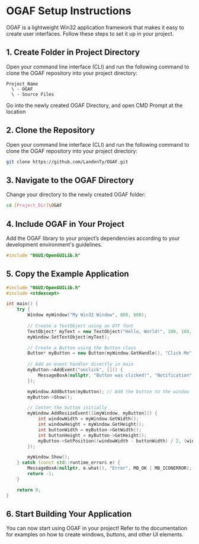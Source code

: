 # OGAF Setup Instructions

OGAF is a lightweight Win32 application framework that makes it easy to create user interfaces. Follow these steps to set it up in your project.

## 1. Create Folder in Project Directory

Open your command line interface (CLI) and run the following command to clone the OGAF repository into your project directory:

```folder_structure
Project_Name
  \ - OGAF
  \ - Source Files
```

Go into the newly created OGAF Directory, and open CMD Prompt at the location

## 2. Clone the Repository

Open your command line interface (CLI) and run the following command to clone the OGAF repository into your project directory:

```bash
git clone https://github.com/LandenTy/OGAF.git
```

## 3. Navigate to the OGAF Directory

Change your directory to the newly created OGAF folder:

```bash
cd [Project_Dir]\OGAF
```

## 4. Include OGAF in Your Project

Add the OGAF library to your project’s dependencies according to your development environment's guidelines.

```cpp
#include "OGUI/OpenGUILib.h"
```

## 5. Copy the Example Application

```cpp
#include "OGUI/OpenGUILib.h"
#include <stdexcept>

int main() {
    try {
        Window myWindow("My Win32 Window", 800, 600);
        
        // Create a TextObject using an OTF font
        TextObject* myText = new TextObject("Hello, World!", 100, 100, 24, "./Fonts/AutumnFlowers.otf", true);
        myWindow.SetTextObject(myText);

        // Create a Button using the Button class
        Button* myButton = new Button(myWindow.GetHandle(), "Click Me", 50, 100, 100, 50);
        
        // Add an event handler directly in main
        myButton->AddEvent("onclick", []() {
            MessageBoxA(nullptr, "Button was clicked!", "Notification", MB_OK | MB_ICONINFORMATION);
        });

        myWindow.AddButton(myButton); // Add the button to the window
        myButton->Show();

        // Center the button initially
        myWindow.AddResizeEvent([&myWindow, myButton]() {
            int windowWidth = myWindow.GetWidth();
            int windowHeight = myWindow.GetHeight();
            int buttonWidth = myButton->GetWidth();
            int buttonHeight = myButton->GetHeight();
            myButton->SetPosition((windowWidth - buttonWidth) / 2, (windowHeight - buttonHeight) / 2);
        });

        myWindow.Show();
    } catch (const std::runtime_error& e) {
        MessageBoxA(nullptr, e.what(), "Error", MB_OK | MB_ICONERROR);
        return -1;
    }

    return 0;
}
```

## 6. Start Building Your Application

You can now start using OGAF in your project! Refer to the documentation for examples on how to create windows, buttons, and other UI elements.
